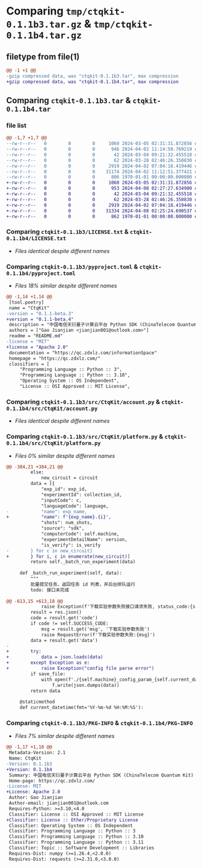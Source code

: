 # Comparing `tmp/ctqkit-0.1.1b3.tar.gz` & `tmp/ctqkit-0.1.1b4.tar.gz`

## filetype from file(1)

```diff
@@ -1 +1 @@
-gzip compressed data, was "ctqkit-0.1.1b3.tar", max compression
+gzip compressed data, was "ctqkit-0.1.1b4.tar", max compression
```

## Comparing `ctqkit-0.1.1b3.tar` & `ctqkit-0.1.1b4.tar`

### file list

```diff
@@ -1,7 +1,7 @@
--rw-r--r--   0        0        0     1060 2024-03-05 02:31:31.872856 ctqkit-0.1.1b3/LICENSE.txt
--rw-r--r--   0        0        0      946 2024-04-02 11:14:50.769219 ctqkit-0.1.1b3/pyproject.toml
--rw-r--r--   0        0        0       42 2024-03-04 09:21:32.455518 ctqkit-0.1.1b3/README.md
--rw-r--r--   0        0        0       62 2024-03-28 02:46:26.350830 ctqkit-0.1.1b3/src/CtqKit/__init__.py
--rw-r--r--   0        0        0     2919 2024-04-02 07:04:18.419446 ctqkit-0.1.1b3/src/CtqKit/account.py
--rw-r--r--   0        0        0    31174 2024-04-02 11:12:51.377421 ctqkit-0.1.1b3/src/CtqKit/platform.py
--rw-r--r--   0        0        0      806 1970-01-01 00:00:00.000000 ctqkit-0.1.1b3/PKG-INFO
+-rw-r--r--   0        0        0     1060 2024-03-05 02:31:31.872856 ctqkit-0.1.1b4/LICENSE.txt
+-rw-r--r--   0        0        0      953 2024-04-08 02:27:27.634900 ctqkit-0.1.1b4/pyproject.toml
+-rw-r--r--   0        0        0       42 2024-03-04 09:21:32.455518 ctqkit-0.1.1b4/README.md
+-rw-r--r--   0        0        0       62 2024-03-28 02:46:26.350830 ctqkit-0.1.1b4/src/CtqKit/__init__.py
+-rw-r--r--   0        0        0     2919 2024-04-02 07:04:18.419446 ctqkit-0.1.1b4/src/CtqKit/account.py
+-rw-r--r--   0        0        0    31334 2024-04-08 02:25:24.690537 ctqkit-0.1.1b4/src/CtqKit/platform.py
+-rw-r--r--   0        0        0      862 1970-01-01 00:00:00.000000 ctqkit-0.1.1b4/PKG-INFO
```

### Comparing `ctqkit-0.1.1b3/LICENSE.txt` & `ctqkit-0.1.1b4/LICENSE.txt`

 * *Files identical despite different names*

### Comparing `ctqkit-0.1.1b3/pyproject.toml` & `ctqkit-0.1.1b4/pyproject.toml`

 * *Files 18% similar despite different names*

```diff
@@ -1,14 +1,14 @@
 [tool.poetry]
 name = "CtqKit"
-version = "0.1.1-beta.3"
+version = "0.1.1-beta.4"
 description = "中国电信天衍量子计算云平台 Python SDK (ChinaTelecom Quantum Kit)"
 authors = ["Gao Jianjian <jianjian001@outlook.com>"]
 readme = "README.md"
-license = "MIT"
+license = "Apache 2.0"
 documentation = "https://qc.zdxlz.com/informationSpace"
 homepage = "https://qc.zdxlz.com/"
 classifiers = [
     "Programming Language :: Python :: 3",
     "Programming Language :: Python :: 3.10",
     "Operating System :: OS Independent",
     "License :: OSI Approved :: MIT License",
```

### Comparing `ctqkit-0.1.1b3/src/CtqKit/account.py` & `ctqkit-0.1.1b4/src/CtqKit/account.py`

 * *Files identical despite different names*

### Comparing `ctqkit-0.1.1b3/src/CtqKit/platform.py` & `ctqkit-0.1.1b4/src/CtqKit/platform.py`

 * *Files 0% similar despite different names*

```diff
@@ -384,21 +384,21 @@
         else:
             new_circuit = circuit
         data = [{
             "exp_id": exp_id,
             "experimentId": collection_id,
             "inputCode": c,
             "languageCode": language,
-            "name": exp_name,
+            "name": f'{exp_name}.{i}',
             "shots": num_shots,
             "source": "sdk",
             "computerCode": self.machine,
             "experimentDetailName": version,
             "is_verify": is_verify
-        } for c in new_circuit]
+        } for i, c in enumerate(new_circuit)]
         return self._batch_run_experiment(data)
 
     def _batch_run_experiment(self, data):
         """
         批量提交任务，返回任务 id 列表，并后台排队运行
         todo: 接口未完成
 
@@ -613,15 +613,18 @@
             raise Exception(f'下载实验参数失败接口请求失败, status_code:{status_code}')
         result = res.json()
         code = result.get('code')
         if code != self.SUCCESS_CODE:
             msg = result.get('msg', '下载实验参数失败')
             raise RequestError(f'下载实验参数失败:{msg}')
         data = result.get('data')
-
+        try:
+            data = json.loads(data)
+        except Exception as e:
+            raise Exception("config file parse error")
         if save_file:
             with open(f'./{self.machine}_config_param_{self.current_datetime()}.json', 'w') as f:
                 f.write(json.dumps(data))
         return data
 
     @staticmethod
     def current_datetime(fmt='%Y-%m-%d %H:%M:%S'):
```

### Comparing `ctqkit-0.1.1b3/PKG-INFO` & `ctqkit-0.1.1b4/PKG-INFO`

 * *Files 7% similar despite different names*

```diff
@@ -1,17 +1,18 @@
 Metadata-Version: 2.1
 Name: CtqKit
-Version: 0.1.1b3
+Version: 0.1.1b4
 Summary: 中国电信天衍量子计算云平台 Python SDK (ChinaTelecom Quantum Kit)
 Home-page: https://qc.zdxlz.com/
-License: MIT
+License: Apache 2.0
 Author: Gao Jianjian
 Author-email: jianjian001@outlook.com
 Requires-Python: >=3.10,<4.0
 Classifier: License :: OSI Approved :: MIT License
+Classifier: License :: Other/Proprietary License
 Classifier: Operating System :: OS Independent
 Classifier: Programming Language :: Python :: 3
 Classifier: Programming Language :: Python :: 3.10
 Classifier: Programming Language :: Python :: 3.11
 Classifier: Topic :: Software Development :: Libraries
 Requires-Dist: numpy (>=1.26.4,<2.0.0)
 Requires-Dist: requests (>=2.31.0,<3.0.0)
```

